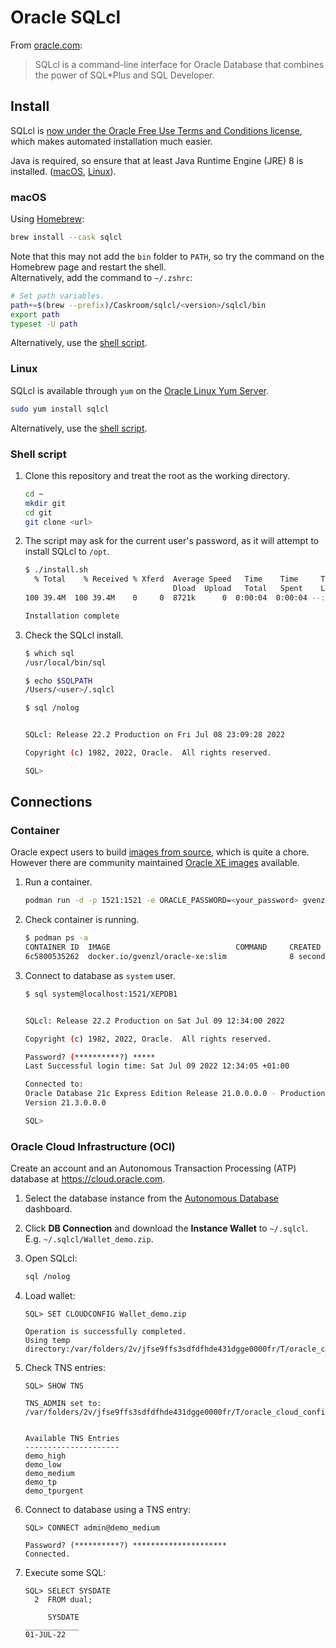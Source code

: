 # Oracle SQLcl

From [oracle.com](https://www.oracle.com/database/technologies/appdev/sqlcl/sqlcl-faq.html):
> SQLcl is a command-line interface for Oracle Database that combines the power of SQL*Plus and SQL Developer.

## Install

SQLcl is [now under the Oracle Free Use Terms and Conditions license](https://blogs.oracle.com/database/post/sqlcl-now-under-the-oracle-free-use-terms-and-conditions-license), which makes automated installation much easier.

Java is required, so ensure that at least Java Runtime Engine (JRE) 8 is installed. ([macOS](https://formulae.brew.sh/formula/openjdk), [Linux](https://openjdk.org/install/)).

### macOS

Using [Homebrew](https://formulae.brew.sh/cask/sqlcl):

```sh
brew install --cask sqlcl
```

Note that this may not add the `bin` folder to `PATH`, so try the command on the Homebrew page and restart the shell.\
Alternatively, add the command to `~/.zshrc`:

```sh
# Set path variables.
path+=$(brew --prefix)/Caskroom/sqlcl/<version>/sqlcl/bin
export path
typeset -U path
```

Alternatively, use the [shell script](#shell-script).

### Linux

SQLcl is available through `yum` on the [Oracle Linux Yum Server](https://yum.oracle.com/getting-started.html#installing-software-from-oracle-linux-yum-server).

```sh
sudo yum install sqlcl
```

Alternatively, use the [shell script](#shell-script).

### Shell script

1. Clone this repository and treat the root as the working directory.

   ```sh
   cd ~
   mkdir git
   cd git
   git clone <url>
   ```

1. The script may ask for the current user's password, as it will attempt to install SQLcl to `/opt`.

   ```sh
   $ ./install.sh
     % Total    % Received % Xferd  Average Speed   Time    Time     Time  Current
                                    Dload  Upload   Total   Spent    Left  Speed
   100 39.4M  100 39.4M    0     0  8721k      0  0:00:04  0:00:04 --:--:-- 8900k

   Installation complete
   ```

1. Check the SQLcl install.

   ```sh
   $ which sql
   /usr/local/bin/sql

   $ echo $SQLPATH
   /Users/<user>/.sqlcl

   $ sql /nolog


   SQLcl: Release 22.2 Production on Fri Jul 08 23:09:28 2022

   Copyright (c) 1982, 2022, Oracle.  All rights reserved.

   SQL> 
   ```

## Connections

### Container

Oracle expect users to build [images from source](https://github.com/oracle/docker-images), which is quite a chore. However there are community maintained [Oracle XE images](https://github.com/gvenzl/oci-oracle-xe) available.

1. Run a container.

   ```sh
   podman run -d -p 1521:1521 -e ORACLE_PASSWORD=<your_password> gvenzl/oracle-xe:slim
   ```

1. Check container is running.

   ```sh
   $ podman ps -a                                                             
   CONTAINER ID  IMAGE                            COMMAND     CREATED        STATUS            PORTS                   NAMES
   6c5800535262  docker.io/gvenzl/oracle-xe:slim              8 seconds ago  Up 8 seconds ago  0.0.0.0:1521->1521/tcp  pensive_khorana
   ```

1. Connect to database as `system` user.

   ```sh
   $ sql system@localhost:1521/XEPDB1


   SQLcl: Release 22.2 Production on Sat Jul 09 12:34:00 2022

   Copyright (c) 1982, 2022, Oracle.  All rights reserved.

   Password? (**********?) *****
   Last Successful login time: Sat Jul 09 2022 12:34:05 +01:00

   Connected to:
   Oracle Database 21c Express Edition Release 21.0.0.0.0 - Production
   Version 21.3.0.0.0
   
   SQL>
   ```

### Oracle Cloud Infrastructure (OCI)

Create an account and an Autonomous Transaction Processing (ATP) database at <https://cloud.oracle.com>.

1. Select the database instance from the [Autonomous Database](https://cloud.oracle.com/db/adb) dashboard.
1. Click **DB Connection** and download the **Instance Wallet** to `~/.sqlcl`.\
   E.g. `~/.sqlcl/Wallet_demo.zip`.
1. Open SQLcl:

   ```sh
   sql /nolog
   ```

1. Load wallet:

   ```text
   SQL> SET CLOUDCONFIG Wallet_demo.zip

   Operation is successfully completed.
   Using temp directory:/var/folders/2v/jfse9ffs3sdfdfhde431dgge0000fr/T/oracle_cloud_config8573768666928582556
   ```

1. Check TNS entries:

   ```text
   SQL> SHOW TNS

   TNS_ADMIN set to: /var/folders/2v/jfse9ffs3sdfdfhde431dgge0000fr/T/oracle_cloud_config8573768666928582556
   
   
   Available TNS Entries
   ---------------------
   demo_high
   demo_low
   demo_medium
   demo_tp
   demo_tpurgent
   ```

1. Connect to database using a TNS entry:

   ```text
   SQL> CONNECT admin@demo_medium

   Password? (**********?) *********************
   Connected.
   ```

1. Execute some SQL:

   ```text
   SQL> SELECT SYSDATE
     2  FROM dual;

        SYSDATE
   ____________ 
   01-JUL-22
   ```
